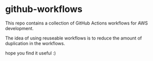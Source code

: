 # github-workflows #

This repo contains a collection of GitHub Actions workflows for AWS development.

The idea of using reuseable workflows is to reduce the amount of duplication in the workflows.

hope you find it useful :)
